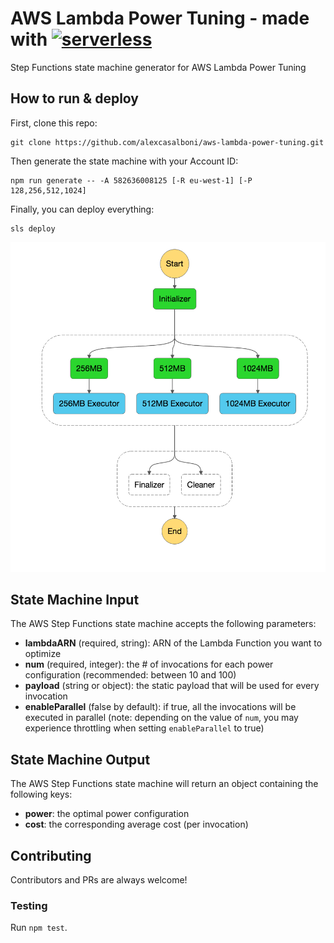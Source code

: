 # AWS Lambda Power Tuning - made with [![serverless](http://public.serverless.com/badges/v3.svg)](http://www.serverless.com)
Step Functions state machine generator for AWS Lambda Power Tuning 

## How to run & deploy

First, clone this repo:
```
git clone https://github.com/alexcasalboni/aws-lambda-power-tuning.git
```

Then generate the state machine with your Account ID:

```
npm run generate -- -A 582636008125 [-R eu-west-1] [-P 128,256,512,1024]
```

Finally, you can deploy everything:

```
sls deploy
```

![state-machine](state-machine-screenshot.png?raw=true)


## State Machine Input

The AWS Step Functions state machine accepts the following parameters:

* **lambdaARN** (required, string): ARN of the Lambda Function you want to optimize
* **num** (required, integer): the # of invocations for each power configuration (recommended: between 10 and 100)
* **payload** (string or object): the static payload that will be used for every invocation
* **enableParallel** (false by default): if true, all the invocations will be executed in parallel (note: depending on the value of `num`, you may experience throttling when setting `enableParallel` to true)


## State Machine Output

The AWS Step Functions state machine will return an object containing the following keys:

* **power**: the optimal power configuration
* **cost**: the corresponding average cost (per invocation)


## Contributing
Contributors and PRs are always welcome!

### Testing

Run `npm test`.